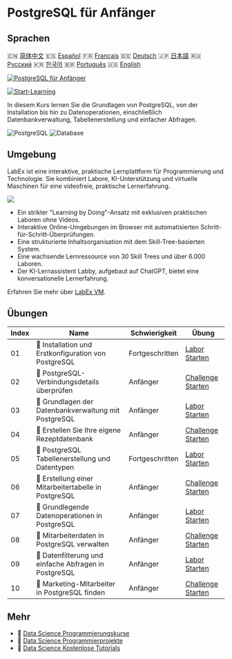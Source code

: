 # PostgreSQL für Anfänger

## Sprachen

🇨🇳 [简体中文](README_zh.md) 🇪🇸 [Español](README_es.md) 🇫🇷 [Français](README_fr.md) 🇩🇪 [Deutsch](README_de.md) 🇯🇵 [日本語](README_ja.md) 🇷🇺 [Русский](README_ru.md) 🇰🇷 [한국어](README_ko.md) 🇧🇷 [Português](README_pt.md) 🇺🇸 [English](README.md) 

[![PostgreSQL für Anfänger](https://cover-creator.labex.io/postgresql-for-beginners.png?lang=de)](https://labex.io/de/courses/postgresql-for-beginners)

[![Start-Learning](https://img.shields.io/badge/Start-Learning-whitesmoke?style=for-the-badge)](https://labex.io/de/courses/postgresql-for-beginners)

In diesem Kurs lernen Sie die Grundlagen von PostgreSQL, von der Installation bis hin zu Datenoperationen, einschließlich Datenbankverwaltung, Tabellenerstellung und einfacher Abfragen.

![PostgreSQL](https://img.shields.io/badge/PostgreSQL-whitesmoke?style=for-the-badge&logo=postgresql)
![Database](https://img.shields.io/badge/Database-whitesmoke?style=for-the-badge&logo=database)


## Umgebung

LabEx ist eine interaktive, praktische Lernplattform für Programmierung und Technologie. Sie kombiniert Labore, KI-Unterstützung und virtuelle Maschinen für eine videofreie, praktische Lernerfahrung.

![](https://tutorial-screenshot.getvm.io/images/vm-1725247253.png)

- Ein strikter "Learning by Doing"-Ansatz mit exklusiven praktischen Laboren ohne Videos.
- Interaktive Online-Umgebungen im Browser mit automatisierten Schritt-für-Schritt-Überprüfungen.
- Eine strukturierte Inhaltsorganisation mit dem Skill-Tree-basierten System.
- Eine wachsende Lernressource von 30 Skill Trees und über 6.000 Laboren.
- Der KI-Lernassistent Labby, aufgebaut auf ChatGPT, bietet eine konversationelle Lernerfahrung.

Erfahren Sie mehr über [LabEx VM](https://support.labex.io/using-labex/virtual-machine).

## Übungen

|   Index | Name                                                  | Schwierigkeit   | Übung                                                                                                                                       |
|---------|-------------------------------------------------------|-----------------|---------------------------------------------------------------------------------------------------------------------------------------------|
|      01 | 📖 Installation und Erstkonfiguration von PostgreSQL  | Fortgeschritten | <a target='_blank' href='https://labex.io/de/tutorials/postgresql-installation-and-initial-setup-of-postgresql-550900'>Labor Starten</a>    |
|      02 | 🎯 PostgreSQL-Verbindungsdetails überprüfen           | Anfänger        | <a target='_blank' href='https://labex.io/de/tutorials/postgresql-verify-postgresql-connection-details-551083'>Challenge Starten</a>        |
|      03 | 📖 Grundlagen der Datenbankverwaltung mit PostgreSQL  | Anfänger        | <a target='_blank' href='https://labex.io/de/tutorials/postgresql-database-management-basics-with-postgresql-550899'>Labor Starten</a>      |
|      04 | 🎯 Erstellen Sie Ihre eigene Rezeptdatenbank          | Anfänger        | <a target='_blank' href='https://labex.io/de/tutorials/postgresql-create-your-own-recipe-database-551100'>Challenge Starten</a>             |
|      05 | 📖 PostgreSQL Tabellenerstellung und Datentypen       | Fortgeschritten | <a target='_blank' href='https://labex.io/de/tutorials/postgresql-postgresql-table-creation-and-data-types-550901'>Labor Starten</a>        |
|      06 | 🎯 Erstellung einer Mitarbeitertabelle in PostgreSQL  | Anfänger        | <a target='_blank' href='https://labex.io/de/tutorials/postgresql-create-employee-table-in-postgresql-551115'>Challenge Starten</a>         |
|      07 | 📖 Grundlegende Datenoperationen in PostgreSQL        | Anfänger        | <a target='_blank' href='https://labex.io/de/tutorials/postgresql-basic-data-operations-in-postgresql-550897'>Labor Starten</a>             |
|      08 | 🎯 Mitarbeiterdaten in PostgreSQL verwalten           | Anfänger        | <a target='_blank' href='https://labex.io/de/tutorials/postgresql-manage-employee-data-in-postgresql-551130'>Challenge Starten</a>          |
|      09 | 📖 Datenfilterung und einfache Abfragen in PostgreSQL | Anfänger        | <a target='_blank' href='https://labex.io/de/tutorials/postgresql-data-filtering-and-simple-queries-in-postgresql-550898'>Labor Starten</a> |
|      10 | 🎯 Marketing-Mitarbeiter in PostgreSQL finden         | Anfänger        | <a target='_blank' href='https://labex.io/de/tutorials/postgresql-find-marketing-employees-in-postgresql-551146'>Challenge Starten</a>      |

## Mehr

- 🔗 [Data Science Programmierungskurse](https://github.com/labex-labs/awesome-programming-courses)
- 🔗 [Data Science Programmierprojekte](https://github.com/labex-labs/awesome-programming-projects)
- 🔗 [Data Science Kostenlose Tutorials](https://github.com/labex-labs/data-science-free-tutorials)

